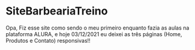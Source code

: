 # SiteBarbeariaTreino

Opa, Fiz esse site como sendo o meu primeiro enquanto fazia as aulas na plataforma ALURA, e hoje 03/12/2021 eu deixei as três páginas (Home, Produtos e Contato) responsivas!!
